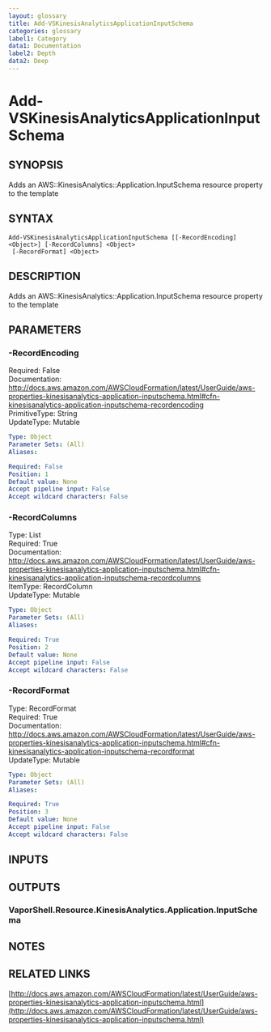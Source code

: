 ```yaml
---
layout: glossary
title: Add-VSKinesisAnalyticsApplicationInputSchema
categories: glossary
label1: Category
data1: Documentation
label2: Depth
data2: Deep
---
```


# Add-VSKinesisAnalyticsApplicationInputSchema

## SYNOPSIS
Adds an AWS::KinesisAnalytics::Application.InputSchema resource property to the template

## SYNTAX

```
Add-VSKinesisAnalyticsApplicationInputSchema [[-RecordEncoding] <Object>] [-RecordColumns] <Object>
 [-RecordFormat] <Object>
```

## DESCRIPTION
Adds an AWS::KinesisAnalytics::Application.InputSchema resource property to the template

## PARAMETERS

### -RecordEncoding
Required: False    
Documentation: http://docs.aws.amazon.com/AWSCloudFormation/latest/UserGuide/aws-properties-kinesisanalytics-application-inputschema.html#cfn-kinesisanalytics-application-inputschema-recordencoding    
PrimitiveType: String    
UpdateType: Mutable

```yaml
Type: Object
Parameter Sets: (All)
Aliases: 

Required: False
Position: 1
Default value: None
Accept pipeline input: False
Accept wildcard characters: False
```

### -RecordColumns
Type: List    
Required: True    
Documentation: http://docs.aws.amazon.com/AWSCloudFormation/latest/UserGuide/aws-properties-kinesisanalytics-application-inputschema.html#cfn-kinesisanalytics-application-inputschema-recordcolumns    
ItemType: RecordColumn    
UpdateType: Mutable

```yaml
Type: Object
Parameter Sets: (All)
Aliases: 

Required: True
Position: 2
Default value: None
Accept pipeline input: False
Accept wildcard characters: False
```

### -RecordFormat
Type: RecordFormat    
Required: True    
Documentation: http://docs.aws.amazon.com/AWSCloudFormation/latest/UserGuide/aws-properties-kinesisanalytics-application-inputschema.html#cfn-kinesisanalytics-application-inputschema-recordformat    
UpdateType: Mutable

```yaml
Type: Object
Parameter Sets: (All)
Aliases: 

Required: True
Position: 3
Default value: None
Accept pipeline input: False
Accept wildcard characters: False
```

## INPUTS

## OUTPUTS

### VaporShell.Resource.KinesisAnalytics.Application.InputSchema

## NOTES

## RELATED LINKS

[http://docs.aws.amazon.com/AWSCloudFormation/latest/UserGuide/aws-properties-kinesisanalytics-application-inputschema.html](http://docs.aws.amazon.com/AWSCloudFormation/latest/UserGuide/aws-properties-kinesisanalytics-application-inputschema.html)

